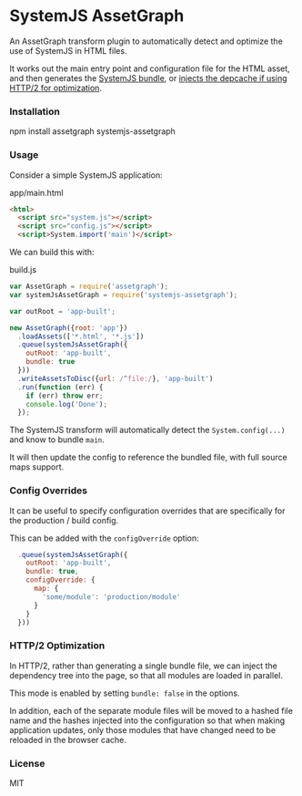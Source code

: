 SystemJS AssetGraph
===

An AssetGraph transform plugin to automatically detect and optimize the use of SystemJS in HTML files.

It works out the main entry point and configuration file for the HTML asset, and then generates the [SystemJS bundle](https://github.com/systemjs/builder),
or [injects the depcache if using HTTP/2 for optimization](#http-2-optimization).

### Installation

npm install assetgraph systemjs-assetgraph

### Usage

Consider a simple SystemJS application:

app/main.html
```html
<html>
  <script src="system.js"></script>
  <script src="config.js"></script>
  <script>System.import('main')</script>
```

We can build this with:

build.js
```javascript
var AssetGraph = require('assetgraph');
var systemJsAssetGraph = require('systemjs-assetgraph');

var outRoot = 'app-built';

new AssetGraph({root: 'app'})
  .loadAssets(['*.html', '*.js'])
  .queue(systemJsAssetGraph({
    outRoot: 'app-built',
    bundle: true
  }))
  .writeAssetsToDisc({url: /^file:/}, 'app-built')
  .run(function (err) {
    if (err) throw err;
    console.log('Done');
  });
```

The SystemJS transform will automatically detect the `System.config(...)` and know to bundle `main`.

It will then update the config to reference the bundled file, with full source maps support.

### Config Overrides

It can be useful to specify configuration overrides that are specifically for the production / build config.

This can be added with the `configOverride` option:

```javascript
  .queue(systemJsAssetGraph({
    outRoot: 'app-built',
    bundle: true,
    configOverride: {
      map: {
        'some/module': 'production/module'
      }
    }
  }))
```

### HTTP/2 Optimization

In HTTP/2, rather than generating a single bundle file, we can inject the dependency tree into the page, so that all modules are
loaded in parallel.

This mode is enabled by setting `bundle: false` in the options.

In addition, each of the separate module files will be moved to a hashed file name and the hashes injected into the configuration
so that when making application updates, only those modules that have changed need to be reloaded in the browser cache.

### License

MIT
